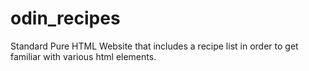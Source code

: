 # odin_recipes
Standard Pure HTML Website that includes a recipe list in order to get familiar with various html elements.